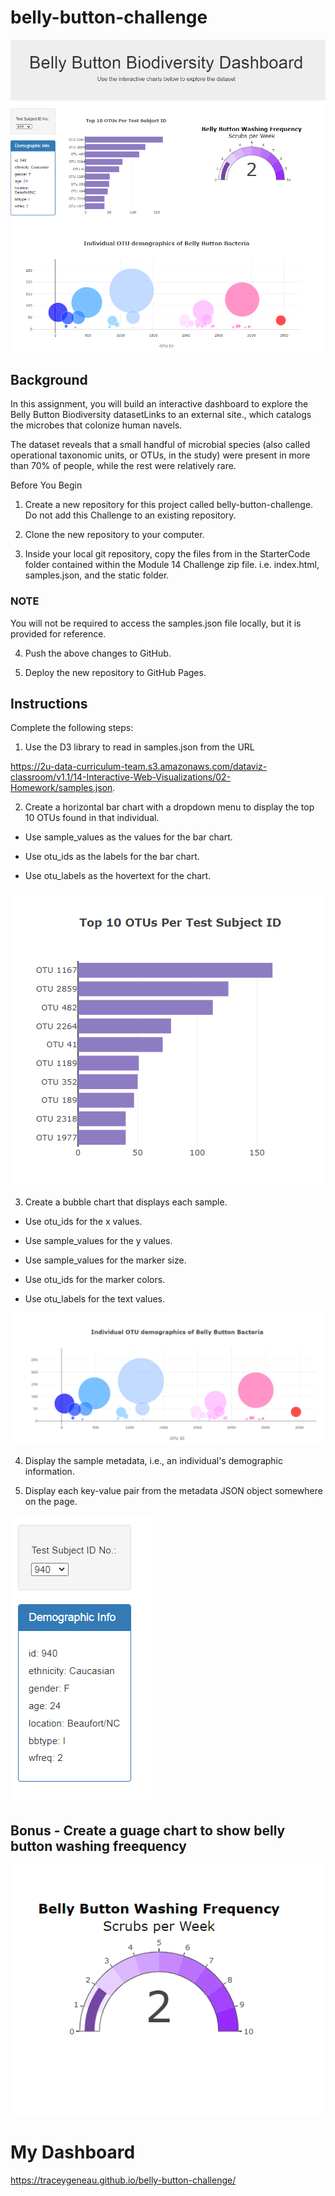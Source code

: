 # belly-button-challenge

![](https://github.com/TraceyGeneau/belly-button-challenge/blob/main/images/dashboard%20image.png)

## Background
In this assignment, you will build an interactive dashboard to explore the Belly Button Biodiversity datasetLinks to an external site., which catalogs the microbes that colonize human navels.

The dataset reveals that a small handful of microbial species (also called operational taxonomic units, or OTUs, in the study) were present in more than 70% of people, while the rest were relatively rare.

Before You Begin
1. Create a new repository for this project called belly-button-challenge. Do not add this Challenge to an existing repository.

2. Clone the new repository to your computer.

3. Inside your local git repository, copy the files from in the StarterCode folder contained within the Module 14 Challenge zip file. i.e. index.html, samples.json, and the static folder.

### NOTE
You will not be required to access the samples.json file locally, but it is provided for reference.

4. Push the above changes to GitHub.

5. Deploy the new repository to GitHub Pages.

## Instructions

Complete the following steps:

1. Use the D3 library to read in samples.json from the URL 

https://2u-data-curriculum-team.s3.amazonaws.com/dataviz-classroom/v1.1/14-Interactive-Web-Visualizations/02-Homework/samples.json.

2. Create a horizontal bar chart with a dropdown menu to display the top 10 OTUs found in that individual.

* Use sample_values as the values for the bar chart.

* Use otu_ids as the labels for the bar chart.

* Use otu_labels as the hovertext for the chart.

![](https://github.com/TraceyGeneau/belly-button-challenge/blob/main/images/bar.png)

3. Create a bubble chart that displays each sample.

* Use otu_ids for the x values.

* Use sample_values for the y values.

* Use sample_values for the marker size.

* Use otu_ids for the marker colors.

* Use otu_labels for the text values.

![](https://github.com/TraceyGeneau/belly-button-challenge/blob/main/images/bubble.png)

4.  Display the sample metadata, i.e., an individual's demographic information.

5.  Display each key-value pair from the metadata JSON object somewhere on the page.

![](https://github.com/TraceyGeneau/belly-button-challenge/blob/main/images/demoraphic.png)

## Bonus - Create a guage chart to show belly button washing freequency

![](https://github.com/TraceyGeneau/belly-button-challenge/blob/main/images/guage.png)


# My Dashboard

https://traceygeneau.github.io/belly-button-challenge/



